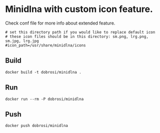 # Minidlna with custom icon feature.
Check conf file for more info about extended feature.
```
# set this directory path if you would like to replace default icon
# these icon files should be in this directory: sm.png, lrg.png, sm.jpg, lrg.jpg 
#icon_path=/usr/share/minidlna/icons
```

## Build
```terminal
docker build -t dobrosi/minidlna .
```

## Run
```terminal
docker run --rm -P dobrosi/minidlna
```

## Push
```terminal
docker push dobrosi/minidlna
```

